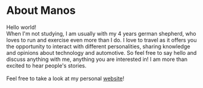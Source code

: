 # About Manos 
Hello world! <br>
When I'm not studying, I am usually with my 4 years german shepherd, who loves to run and exercise even more than I do. I love to travel as it offers you the opportunity to interact with different personalities, sharing knowledge and opinions about technology and automotive. So feel free to say hello and discuss anything with me, anything you are interested in! I am more than excited to hear people's stories. <br><br>
Feel free to take a look at my personal [website](https://Krith-man.github.io)! 
